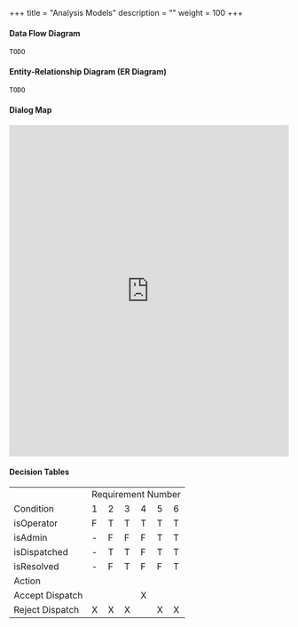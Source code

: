 +++
title = "Analysis Models"
description = ""
weight = 100
+++

#### Data Flow Diagram
`TODO`

#### Entity-Relationship Diagram (ER Diagram)
`TODO`

#### Dialog Map

<iframe frameborder="0" style="width:100%;height:597px;" src="https://www.draw.io/?lightbox=1&highlight=0000ff&edit=_blank&layers=1&nav=1&title=Dialog%20Map.html#Uhttps%3A%2F%2Fdrive.google.com%2Fuc%3Fid%3D1PPxpYY9XT-8TiFQFEEy5Drvb61QO1U6r%26export%3Ddownload"></iframe>

#### Decision Tables

<table>
  <tr>
    <td/>
    <td colspan="6">Requirement Number</td>
  </tr>
  <tr>
    <td>Condition</td>
    <td>1</td>
    <td>2</td>
    <td>3</td>
    <td>4</td>
    <td>5</td>
    <td>6</td>
  </tr>
  <tr>
    <td>isOperator</td>
    <td>F</td>
    <td>T</td>
    <td>T</td>
    <td>T</td>
    <td>T</td>
    <td>T</td>
  </tr>
  <tr>
    <td>isAdmin</td>
    <td>-</td>
    <td>F</td>
    <td>F</td>
    <td>F</td>
    <td>T</td>
    <td>T</td>
  </tr>
  <tr>
    <td>isDispatched</td>
    <td>-</td>
    <td>T</td>
    <td>T</td>
    <td>F</td>
    <td>T</td>
    <td>T</td>
  </tr>
  <tr>
    <td>isResolved</td>
    <td>-</td>
    <td>F</td>
    <td>T</td>
    <td>F</td>
    <td>F</td>
    <td>T</td>
  </tr>
  <tr>
    <td>Action</td>
    <td></td>
    <td></td>
    <td></td>
    <td></td>
    <td></td>
    <td></td>
  </tr>
  <tr>
    <td>Accept Dispatch</td>
    <td></td>
    <td></td>
    <td></td>
    <td>X</td>
    <td></td>
    <td></td>
  </tr>
  <tr>
    <td>Reject Dispatch</td>
    <td>X</td>
    <td>X</td>
    <td>X</td>
    <td></td>
    <td>X</td>
    <td>X</td>
  </tr>
</table>
